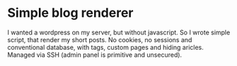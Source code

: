 # Simple blog renderer
I wanted a wordpress on my server, but without javascript. So I wrote simple script, that render my short posts.
No cookies, no sessions and conventional database, with tags, custom pages and hiding aricles. Managed via SSH (admin panel is primitive and unsecured).
